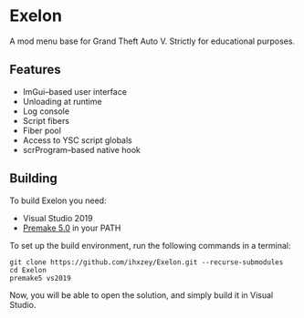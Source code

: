 # Exelon
A mod menu base for Grand Theft Auto V.
Strictly for educational purposes.

## Features
* ImGui–based user interface
* Unloading at runtime
* Log console
* Script fibers
* Fiber pool
* Access to YSC script globals
* scrProgram–based native hook

## Building
To build Exelon you need:
* Visual Studio 2019
* [Premake 5.0](https://premake.github.io/download.html) in your PATH

To set up the build environment, run the following commands in a terminal:
```dos
git clone https://github.com/ihxzey/Exelon.git --recurse-submodules
cd Exelon
premake5 vs2019
```
Now, you will be able to open the solution, and simply build it in Visual Studio.
